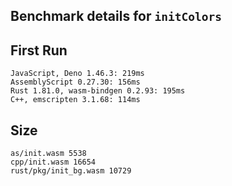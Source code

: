 ## Benchmark details for `initColors`

## First Run

```
JavaScript, Deno 1.46.3: 219ms
AssemblyScript 0.27.30: 156ms
Rust 1.81.0, wasm-bindgen 0.2.93: 195ms
C++, emscripten 3.1.68: 114ms
```

## Size

```
as/init.wasm 5538
cpp/init.wasm 16654
rust/pkg/init_bg.wasm 10729
```

